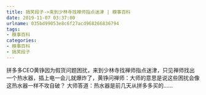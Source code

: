 ```yaml
---
title: 搞笑段子->来到少林寺找禅师指点迷津 | 糗事百科
date: 2019-11-07 03:37:00
urlname: 035bd99053e8c6f27acd968266836794
tags: 
- 糗事百科
categories:
- 糗事百科
- 搞笑段子
---
```

拼多多CEO黄铮因为假货问题困扰，来到少林寺找禅师指点迷津，只见禅师找出一个热水器，插上电一会儿就爆炸了，黄铮问禅师：大师的意思是说这些困扰会像这热水器一样不攻自破？ 大师答道：热水器是前几天从拼多多买的……


